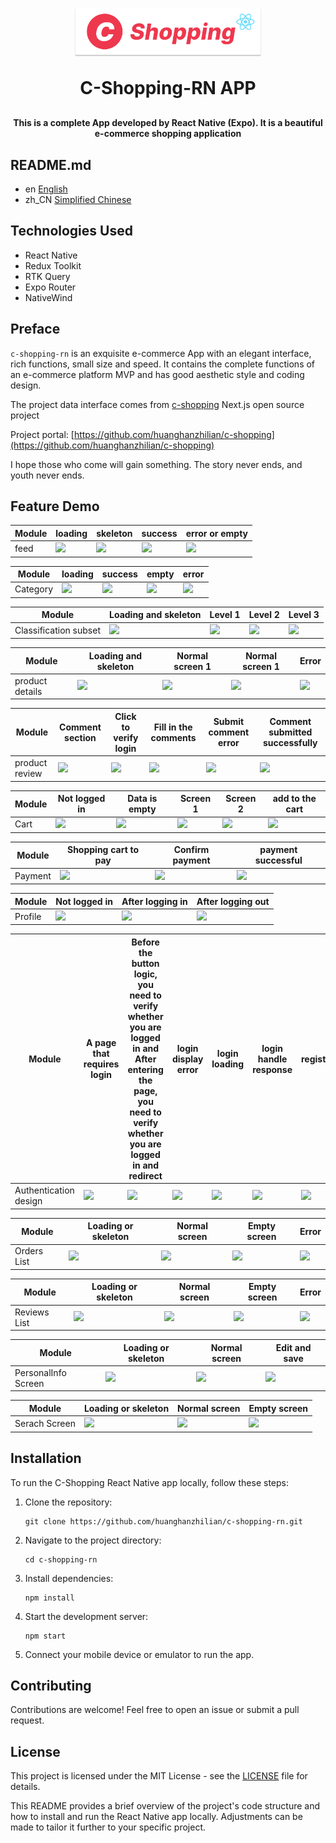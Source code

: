 <p align="center">
<img alt="logo" src="https://github.com/huanghanzhilian/huanghanzhilian/raw/main/projects/c-shopping-rn.svg" width="300">
</p>
<h1 align="center" style="margin: 30px 0 30px; font-weight: bold;">C-Shopping-RN APP</h1>
<h4 align="center">This is a complete App developed by React Native (Expo). It is a beautiful e-commerce shopping application</h4>

## README.md

- en [English](README.md)
- zh_CN [Simplified Chinese](README.zh_CN.md)

## Technologies Used

- React Native
- Redux Toolkit
- RTK Query
- Expo Router
- NativeWind

## Preface

`c-shopping-rn` is an exquisite e-commerce App with an elegant interface, rich functions, small size and speed. It contains the complete functions of an e-commerce platform MVP and has good aesthetic style and coding design.

The project data interface comes from [c-shopping](https://github.com/huanghanzhilian/c-shopping) Next.js open source project

Project portal: [https://github.com/huanghanzhilian/c-shopping](https://github.com/huanghanzhilian/c-shopping)

I hope those who come will gain something. The story never ends, and youth never ends.

## Feature Demo

| Module | loading                                                                                        | skeleton                                                                                       | success                                                                                        | error or empty                                                                                 |
| ------ | ---------------------------------------------------------------------------------------------- | ---------------------------------------------------------------------------------------------- | ---------------------------------------------------------------------------------------------- | ---------------------------------------------------------------------------------------------- |
| feed   | ![](https://www.cheerspublishing.com/uploads/article/e1f91a01-bf5e-46f4-8cbd-7f485e5039ba.png) | ![](https://www.cheerspublishing.com/uploads/article/d09fc3af-1bf7-49fa-8957-227a3add172a.png) | ![](https://www.cheerspublishing.com/uploads/article/efee1d79-9c95-4be5-9a6a-ec5160b7e6ae.png) | ![](https://www.cheerspublishing.com/uploads/article/c3d29b64-c6be-4716-8b4d-30becfbe4246.png) |

| Module   | loading                                                                                        | success                                                                                        | empty                                                                                          | error                                                                                          |
| -------- | ---------------------------------------------------------------------------------------------- | ---------------------------------------------------------------------------------------------- | ---------------------------------------------------------------------------------------------- | ---------------------------------------------------------------------------------------------- |
| Category | ![](https://www.cheerspublishing.com/uploads/article/5d6451e5-1a71-472d-851d-08049a37df9e.png) | ![](https://www.cheerspublishing.com/uploads/article/302d74e3-b4ef-4d90-87b7-e57d9217caa2.png) | ![](https://www.cheerspublishing.com/uploads/article/b164744f-a5cd-4f9c-a3a5-b0b33b90b82d.png) | ![](https://www.cheerspublishing.com/uploads/article/06c64210-4f8e-4b43-9f1d-9b5c1b2748a4.png) |

| Module                | Loading and skeleton                                                                           | Level 1                                                                                        | Level 2                                                                                        | Level 3                                                                                        |
| --------------------- | ---------------------------------------------------------------------------------------------- | ---------------------------------------------------------------------------------------------- | ---------------------------------------------------------------------------------------------- | ---------------------------------------------------------------------------------------------- |
| Classification subset | ![](https://www.cheerspublishing.com/uploads/article/be7d64db-496d-442f-a1e6-ae7d42e9b628.png) | ![](https://www.cheerspublishing.com/uploads/article/3be1701c-ed03-4394-984a-9ff9b67dd111.png) | ![](https://www.cheerspublishing.com/uploads/article/44c1ac35-c6a6-4736-8c49-2a030afe14c8.png) | ![](https://www.cheerspublishing.com/uploads/article/f54cdf46-72c0-42bc-ade2-9c3df96cd121.png) |

| Module          | Loading and skeleton                                                                           | Normal screen 1                                                                                | Normal screen 1                                                                                | Error                                                                                          |
| --------------- | ---------------------------------------------------------------------------------------------- | ---------------------------------------------------------------------------------------------- | ---------------------------------------------------------------------------------------------- | ---------------------------------------------------------------------------------------------- |
| product details | ![](https://www.cheerspublishing.com/uploads/article/08946a24-197c-4fc0-9a44-0950621f90b7.png) | ![](https://www.cheerspublishing.com/uploads/article/43a51e87-8775-41b8-a6a4-519e256015e4.png) | ![](https://www.cheerspublishing.com/uploads/article/fc28819a-456c-4a50-822b-1fa395198b66.png) | ![](https://www.cheerspublishing.com/uploads/article/a066c4c3-ebf1-460e-91c1-ad5431f04cb9.png) |

| Module         | Comment section                                                                                | Click to verify login                                                                          | Fill in the comments                                                                           | Submit comment error                                                                           | Comment submitted successfully                                                                 |
| -------------- | ---------------------------------------------------------------------------------------------- | ---------------------------------------------------------------------------------------------- | ---------------------------------------------------------------------------------------------- | ---------------------------------------------------------------------------------------------- | ---------------------------------------------------------------------------------------------- |
| product review | ![](https://www.cheerspublishing.com/uploads/article/031b85f9-db43-49b6-9f1b-13209b9bb7ef.png) | ![](https://www.cheerspublishing.com/uploads/article/b07813d7-bf0d-4fe5-80d7-625dd561e4a4.png) | ![](https://www.cheerspublishing.com/uploads/article/d8048925-dca5-4330-a753-69e3af19bcd3.png) | ![](https://www.cheerspublishing.com/uploads/article/e935116f-1ab4-4877-90f0-dac66031f0b9.png) | ![](https://www.cheerspublishing.com/uploads/article/26faa410-3b6a-4882-9373-9992843f6d7e.png) |

| Module | Not logged in                                                                                  | Data is empty                                                                                  | Screen 1                                                                                       | Screen 2                                                                                       | add to the cart                                                                                |
| ------ | ---------------------------------------------------------------------------------------------- | ---------------------------------------------------------------------------------------------- | ---------------------------------------------------------------------------------------------- | ---------------------------------------------------------------------------------------------- | ---------------------------------------------------------------------------------------------- |
| Cart   | ![](https://www.cheerspublishing.com/uploads/article/64a07f64-96fd-4129-9a75-a27cc681e839.png) | ![](https://www.cheerspublishing.com/uploads/article/4a00d6af-a0f0-42e8-8e3b-ed44464cb5da.png) | ![](https://www.cheerspublishing.com/uploads/article/cee4592d-16e1-4836-8d91-6c79608c1eec.png) | ![](https://www.cheerspublishing.com/uploads/article/ed79f4cf-db93-4c12-beeb-66503ef31810.png) | ![](https://www.cheerspublishing.com/uploads/article/20f87dfc-7b5f-4109-8098-0e26db8c8b57.png) |

| Module  | Shopping cart to pay                                                                           | Confirm payment                                                                                | payment successful                                                                             |
| ------- | ---------------------------------------------------------------------------------------------- | ---------------------------------------------------------------------------------------------- | ---------------------------------------------------------------------------------------------- |
| Payment | ![](https://www.cheerspublishing.com/uploads/article/7f1ce096-7624-4102-9e64-ec562693ee42.png) | ![](https://www.cheerspublishing.com/uploads/article/33b2435e-5146-425c-a514-c8ab725909f6.png) | ![](https://www.cheerspublishing.com/uploads/article/bd619f57-6f04-44e8-94ac-ccb3a752dc6a.png) |

| Module  | Not logged in                                                                                  | After logging in                                                                               | After logging out                                                                              |
| ------- | ---------------------------------------------------------------------------------------------- | ---------------------------------------------------------------------------------------------- | ---------------------------------------------------------------------------------------------- |
| Profile | ![](https://www.cheerspublishing.com/uploads/article/619b8402-79b6-442a-8fed-62763b4163e6.png) | ![](https://www.cheerspublishing.com/uploads/article/b30c1355-3f4f-47de-8087-7a7e7e55e451.png) | ![](https://www.cheerspublishing.com/uploads/article/a37a6421-784d-441f-aa8c-c3212654bc4e.png) |

| Module                | A page that requires login                                                                     | Before the button logic, you need to verify whether you are logged in and After entering the page, you need to verify whether you are logged in and redirect | login display error                                                                            | login loading                                                                                  | login handle response                                                                          | register                                                                                       |
| --------------------- | ---------------------------------------------------------------------------------------------- | ------------------------------------------------------------------------------------------------------------------------------------------------------------ | ---------------------------------------------------------------------------------------------- | ---------------------------------------------------------------------------------------------- | ---------------------------------------------------------------------------------------------- | ---------------------------------------------------------------------------------------------- |
| Authentication design | ![](https://www.cheerspublishing.com/uploads/article/f804fc4b-e1a8-4837-8685-2d7c38ee80ed.png) | ![](https://www.cheerspublishing.com/uploads/article/48581171-9bcd-4154-bf36-0a87a44fc1e4.png)                                                               | ![](https://www.cheerspublishing.com/uploads/article/4dd13db6-7360-4faf-9be5-7fd3fa569f50.png) | ![](https://www.cheerspublishing.com/uploads/article/b07813d7-bf0d-4fe5-80d7-625dd561e4a4.png) | ![](https://www.cheerspublishing.com/uploads/article/fbbcf9d2-d75b-418d-a942-b489b9fc13fb.png) | ![](https://www.cheerspublishing.com/uploads/article/9ac75cc6-dd60-42f4-b8a7-ebc655f13e44.png) |

| Module      | Loading or skeleton                                                                            | Normal screen                                                                                  | Empty screen                                                                                   | Error                                                                                          |
| ----------- | ---------------------------------------------------------------------------------------------- | ---------------------------------------------------------------------------------------------- | ---------------------------------------------------------------------------------------------- | ---------------------------------------------------------------------------------------------- |
| Orders List | ![](https://www.cheerspublishing.com/uploads/article/df2e2fa4-cc44-4200-8987-c9bbbff0d849.png) | ![](https://www.cheerspublishing.com/uploads/article/85bc15cc-fb22-4164-ad16-d5fee2e090fa.png) | ![](https://www.cheerspublishing.com/uploads/article/3b3d72a9-a30c-4fe0-9d84-a6a3443e9818.png) | ![](https://www.cheerspublishing.com/uploads/article/08c8202a-323d-476d-8255-b982ee5ba775.png) |

| Module       | Loading or skeleton                                                                            | Normal screen                                                                                  | Empty screen                                                                                   | Error                                                                                          |
| ------------ | ---------------------------------------------------------------------------------------------- | ---------------------------------------------------------------------------------------------- | ---------------------------------------------------------------------------------------------- | ---------------------------------------------------------------------------------------------- |
| Reviews List | ![](https://www.cheerspublishing.com/uploads/article/421bca65-41cb-448f-a20b-52ce194fb96e.png) | ![](https://www.cheerspublishing.com/uploads/article/9e6945a8-fd31-4e7a-a959-8f95745d51cc.png) | ![](https://www.cheerspublishing.com/uploads/article/1fb3fc3b-61c4-473c-ac1c-8ad7c564c53c.png) | ![](https://www.cheerspublishing.com/uploads/article/13aa858f-1207-43f8-9cd6-270e7e3e44a4.png) |

| Module              | Loading or skeleton                                                                            | Normal screen                                                                                  | Edit and save                                                                                  |
| ------------------- | ---------------------------------------------------------------------------------------------- | ---------------------------------------------------------------------------------------------- | ---------------------------------------------------------------------------------------------- |
| PersonalInfo Screen | ![](https://www.cheerspublishing.com/uploads/article/c2709941-86e0-42e7-881e-4d44ad2bc009.png) | ![](https://www.cheerspublishing.com/uploads/article/ba048862-c706-4f6e-94af-18f8981e6b0c.png) | ![](https://www.cheerspublishing.com/uploads/article/6d892150-d74c-41e4-b704-64868eddbe29.png) |

| Module        | Loading or skeleton                                                                            | Normal screen                                                                                  | Empty screen                                                                                   |
| ------------- | ---------------------------------------------------------------------------------------------- | ---------------------------------------------------------------------------------------------- | ---------------------------------------------------------------------------------------------- |
| Serach Screen | ![](https://www.cheerspublishing.com/uploads/article/f858a528-e810-4aaa-8b38-15a093ca6fc0.png) | ![](https://www.cheerspublishing.com/uploads/article/ce3a5199-bb02-4276-8f78-422ab41d68fd.png) | ![](https://www.cheerspublishing.com/uploads/article/cb818668-b4af-488a-9991-cc5923c2e915.png) |

## Installation

To run the C-Shopping React Native app locally, follow these steps:

1. Clone the repository:

   ```
   git clone https://github.com/huanghanzhilian/c-shopping-rn.git
   ```

2. Navigate to the project directory:

   ```
   cd c-shopping-rn
   ```

3. Install dependencies:

   ```
   npm install
   ```

4. Start the development server:

   ```
   npm start
   ```

5. Connect your mobile device or emulator to run the app.

## Contributing

Contributions are welcome! Feel free to open an issue or submit a pull request.

## License

This project is licensed under the MIT License - see the [LICENSE](LICENSE) file for details.

This README provides a brief overview of the project's code structure and how to install and run the React Native app locally. Adjustments can be made to tailor it further to your specific project.

